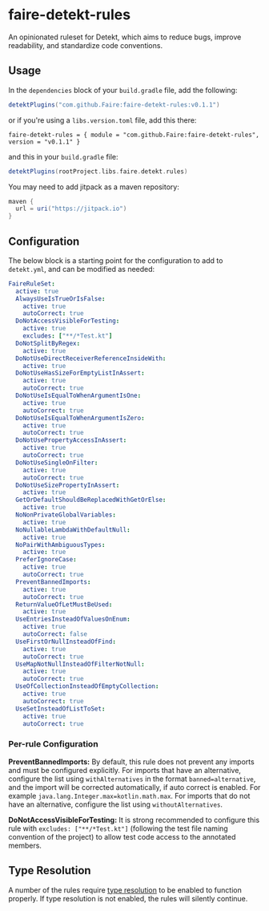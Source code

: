 # faire-detekt-rules
An opinionated ruleset for Detekt, which aims to reduce bugs, improve readability, and standardize code conventions.

## Usage
In the `dependencies` block of your `build.gradle` file, add the following:
```groovy
detektPlugins("com.github.Faire:faire-detekt-rules:v0.1.1")
```
or if you're using a `libs.version.toml` file, add this there:
```
faire-detekt-rules = { module = "com.github.Faire:faire-detekt-rules", version = "v0.1.1" }
```
and this in your `build.gradle` file:
```groovy
detektPlugins(rootProject.libs.faire.detekt.rules)
```

You may need to add jitpack as a maven repository:
```groovy
maven {
  url = uri("https://jitpack.io")
}
```

## Configuration
The below block is a starting point for the configuration to add to `detekt.yml`, and can be modified as needed:
```yaml
FaireRuleSet:
  active: true
  AlwaysUseIsTrueOrIsFalse:
    active: true
    autoCorrect: true
  DoNotAccessVisibleForTesting:
    active: true
    excludes: ["**/*Test.kt"]
  DoNotSplitByRegex:
    active: true
  DoNotUseDirectReceiverReferenceInsideWith:
    active: true
  DoNotUseHasSizeForEmptyListInAssert:
    active: true
    autoCorrect: true
  DoNotUseIsEqualToWhenArgumentIsOne:
    active: true
    autoCorrect: true
  DoNotUseIsEqualToWhenArgumentIsZero:
    active: true
    autoCorrect: true
  DoNotUsePropertyAccessInAssert:
    active: true
    autoCorrect: true
  DoNotUseSingleOnFilter:
    active: true
    autoCorrect: true
  DoNotUseSizePropertyInAssert:
    active: true
  GetOrDefaultShouldBeReplacedWithGetOrElse:
    active: true
  NoNonPrivateGlobalVariables:
    active: true
  NoNullableLambdaWithDefaultNull:
    active: true
  NoPairWithAmbiguousTypes:
    active: true
  PreferIgnoreCase:
    active: true
    autoCorrect: true
  PreventBannedImports:
    active: true
    autoCorrect: true
  ReturnValueOfLetMustBeUsed:
    active: true
  UseEntriesInsteadOfValuesOnEnum:
    active: true
    autoCorrect: false
  UseFirstOrNullInsteadOfFind:
    active: true
    autoCorrect: true
  UseMapNotNullInsteadOfFilterNotNull:
    active: true
    autoCorrect: true
  UseOfCollectionInsteadOfEmptyCollection:
    active: true
    autoCorrect: true
  UseSetInsteadOfListToSet:
    active: true
    autoCorrect: true
```

### Per-rule Configuration
**PreventBannedImports:**
By default, this rule does not prevent any imports and must be configured explicitly. For imports that have an
alternative, configure the list using `withAlternatives` in the format `banned=alternative`, and the import will be
corrected automatically, if auto correct is enabled. For example `java.lang.Integer.max=kotlin.math.max`. For imports
that do not have an alternative, configure the list using `withoutAlternatives`.

**DoNotAccessVisibleForTesting:**
It is strong recommended to configure this rule with `excludes: ["**/*Test.kt"]` (following the test file naming
convention of the project) to allow test code access to the annotated members.

## Type Resolution
A number of the rules require [type resolution](https://detekt.dev/docs/gettingstarted/type-resolution/) to be enabled to function properly. If type resolution is not enabled, the rules will silently continue.
